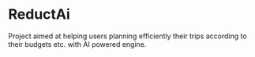 # ReductAi
Project aimed at helping users planning efficiently their trips according to their budgets etc. with AI powered engine.
